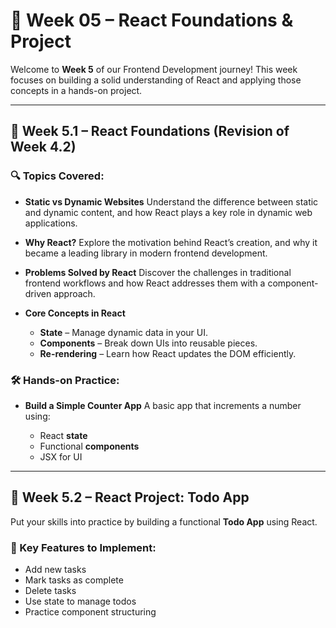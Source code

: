 
# 📘 Week 05 – React Foundations & Project

Welcome to **Week 5** of our Frontend Development journey! This week focuses on building a solid understanding of React and applying those concepts in a hands-on project.

---

## 🧠 Week 5.1 – React Foundations (Revision of Week 4.2)

### 🔍 Topics Covered:

* **Static vs Dynamic Websites**
  Understand the difference between static and dynamic content, and how React plays a key role in dynamic web applications.

* **Why React?**
  Explore the motivation behind React’s creation, and why it became a leading library in modern frontend development.

* **Problems Solved by React**
  Discover the challenges in traditional frontend workflows and how React addresses them with a component-driven approach.

* **Core Concepts in React**

  * **State** – Manage dynamic data in your UI.
  * **Components** – Break down UIs into reusable pieces.
  * **Re-rendering** – Learn how React updates the DOM efficiently.

### 🛠️ Hands-on Practice:

* **Build a Simple Counter App**
  A basic app that increments a number using:

  * React **state**
  * Functional **components**
  * JSX for UI

---

## 🚀 Week 5.2 – React Project: Todo App

Put your skills into practice by building a functional **Todo App** using React.

### 🎯 Key Features to Implement:

* Add new tasks
* Mark tasks as complete
* Delete tasks
* Use state to manage todos
* Practice component structuring

